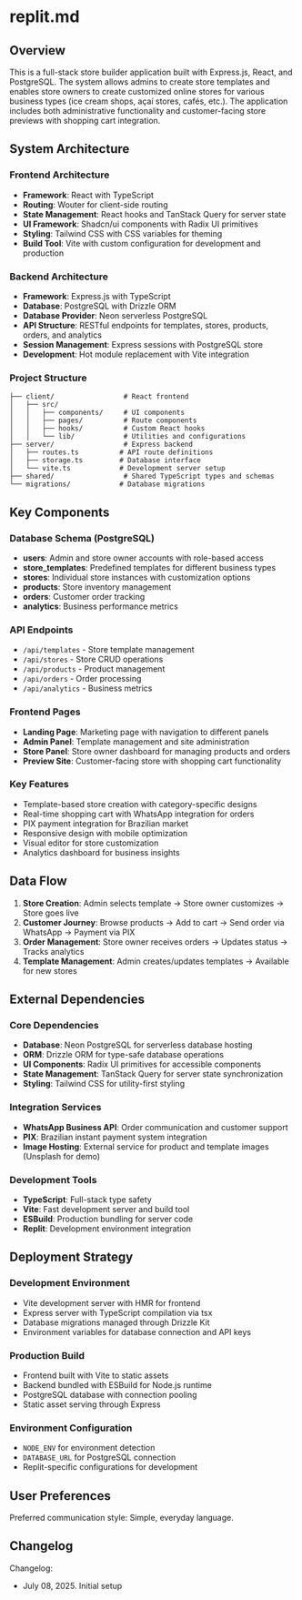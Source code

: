# replit.md

## Overview

This is a full-stack store builder application built with Express.js, React, and PostgreSQL. The system allows admins to create store templates and enables store owners to create customized online stores for various business types (ice cream shops, açaí stores, cafés, etc.). The application includes both administrative functionality and customer-facing store previews with shopping cart integration.

## System Architecture

### Frontend Architecture
- **Framework**: React with TypeScript
- **Routing**: Wouter for client-side routing
- **State Management**: React hooks and TanStack Query for server state
- **UI Framework**: Shadcn/ui components with Radix UI primitives
- **Styling**: Tailwind CSS with CSS variables for theming
- **Build Tool**: Vite with custom configuration for development and production

### Backend Architecture
- **Framework**: Express.js with TypeScript
- **Database**: PostgreSQL with Drizzle ORM
- **Database Provider**: Neon serverless PostgreSQL
- **API Structure**: RESTful endpoints for templates, stores, products, orders, and analytics
- **Session Management**: Express sessions with PostgreSQL store
- **Development**: Hot module replacement with Vite integration

### Project Structure
```
├── client/                 # React frontend
│   ├── src/
│   │   ├── components/     # UI components
│   │   ├── pages/          # Route components
│   │   ├── hooks/          # Custom React hooks
│   │   └── lib/            # Utilities and configurations
├── server/                 # Express backend
│   ├── routes.ts          # API route definitions
│   ├── storage.ts         # Database interface
│   └── vite.ts            # Development server setup
├── shared/                 # Shared TypeScript types and schemas
└── migrations/            # Database migrations
```

## Key Components

### Database Schema (PostgreSQL)
- **users**: Admin and store owner accounts with role-based access
- **store_templates**: Predefined templates for different business types
- **stores**: Individual store instances with customization options
- **products**: Store inventory management
- **orders**: Customer order tracking
- **analytics**: Business performance metrics

### API Endpoints
- `/api/templates` - Store template management
- `/api/stores` - Store CRUD operations
- `/api/products` - Product management
- `/api/orders` - Order processing
- `/api/analytics` - Business metrics

### Frontend Pages
- **Landing Page**: Marketing page with navigation to different panels
- **Admin Panel**: Template management and site administration
- **Store Panel**: Store owner dashboard for managing products and orders
- **Preview Site**: Customer-facing store with shopping cart functionality

### Key Features
- Template-based store creation with category-specific designs
- Real-time shopping cart with WhatsApp integration for orders
- PIX payment integration for Brazilian market
- Responsive design with mobile optimization
- Visual editor for store customization
- Analytics dashboard for business insights

## Data Flow

1. **Store Creation**: Admin selects template → Store owner customizes → Store goes live
2. **Customer Journey**: Browse products → Add to cart → Send order via WhatsApp → Payment via PIX
3. **Order Management**: Store owner receives orders → Updates status → Tracks analytics
4. **Template Management**: Admin creates/updates templates → Available for new stores

## External Dependencies

### Core Dependencies
- **Database**: Neon PostgreSQL for serverless database hosting
- **ORM**: Drizzle ORM for type-safe database operations
- **UI Components**: Radix UI primitives for accessible components
- **State Management**: TanStack Query for server state synchronization
- **Styling**: Tailwind CSS for utility-first styling

### Integration Services
- **WhatsApp Business API**: Order communication and customer support
- **PIX**: Brazilian instant payment system integration
- **Image Hosting**: External service for product and template images (Unsplash for demo)

### Development Tools
- **TypeScript**: Full-stack type safety
- **Vite**: Fast development server and build tool
- **ESBuild**: Production bundling for server code
- **Replit**: Development environment integration

## Deployment Strategy

### Development Environment
- Vite development server with HMR for frontend
- Express server with TypeScript compilation via tsx
- Database migrations managed through Drizzle Kit
- Environment variables for database connection and API keys

### Production Build
- Frontend built with Vite to static assets
- Backend bundled with ESBuild for Node.js runtime
- PostgreSQL database with connection pooling
- Static asset serving through Express

### Environment Configuration
- `NODE_ENV` for environment detection
- `DATABASE_URL` for PostgreSQL connection
- Replit-specific configurations for development

## User Preferences

Preferred communication style: Simple, everyday language.

## Changelog

Changelog:
- July 08, 2025. Initial setup